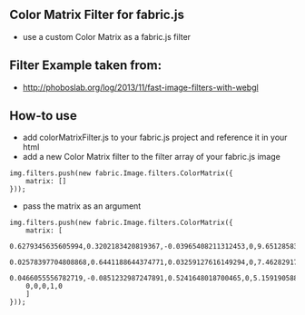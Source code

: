## Color Matrix Filter for fabric.js
- use a custom Color Matrix as a fabric.js filter

## Filter Example taken from:
- http://phoboslab.org/log/2013/11/fast-image-filters-with-webgl

## How-to use
- add colorMatrixFilter.js to your fabric.js project and reference it in your html
- add a new Color Matrix filter to the filter array of your fabric.js image
```
img.filters.push(new fabric.Image.filters.ColorMatrix({
    matrix: []
}));
```
- pass the matrix as an argument
```
img.filters.push(new fabric.Image.filters.ColorMatrix({
    matrix: [
    0.6279345635605994,0.3202183420819367,-0.03965408211312453,0,9.651285835294123,
    0.02578397704808868,0.6441188644374771,0.03259127616149294,0,7.462829176470591,
    0.0466055556782719,-0.0851232987247891,0.5241648018700465,0,5.159190588235296,
    0,0,0,1,0
    ]
}));
```

